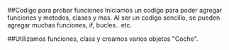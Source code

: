 ##Codigo para probar funciones
Iniciamos un codigo para poder agregar funciones y metodos, clases y mas.
Al ser un codigo sencillo, se pueden agregar muchas funciones, if, bucles.. etc.

##Utilizamos funciones, class y creamos varios objetos "Coche".
